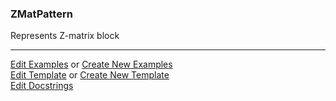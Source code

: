 ### <a id="McUtils.Parsers.RegexPatterns.ZMatPattern">ZMatPattern</a>
Represents Z-matrix block



___

[Edit Examples](https://github.com/McCoyGroup/McUtils/edit/edit/ci/examples/McUtils/Parsers/RegexPatterns/ZMatPattern.md) or 
[Create New Examples](https://github.com/McCoyGroup/McUtils/new/edit/?filename=ci/examples/McUtils/Parsers/RegexPatterns/ZMatPattern.md) <br/>
[Edit Template](https://github.com/McCoyGroup/McUtils/edit/edit/ci/docs/McUtils/Parsers/RegexPatterns/ZMatPattern.md) or 
[Create New Template](https://github.com/McCoyGroup/McUtils/new/edit/?filename=ci/docs/templates/McUtils/Parsers/RegexPatterns/ZMatPattern.md) <br/>
[Edit Docstrings](https://github.com/McCoyGroup/McUtils/edit/edit/McUtils/Parsers/RegexPatterns/ZMatPattern/__init__.py?message=Update%20Docs)